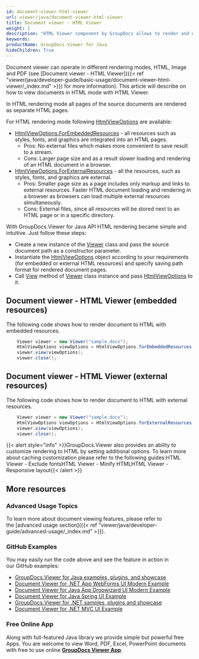 ```yaml
---
id: document-viewer-html-viewer
url: viewer/java/document-viewer-html-viewer
title: Document viewer - HTML Viewer
weight: 1
description: "HTML Viewer component by GroupDocs allows to render and display documents of PDF, Word, Excel, PowerPoint and many other file formats within Java applications."
keywords: 
productName: GroupDocs.Viewer for Java
hideChildren: True
---
```

Document viewer can operate in different rendering modes, HTML, Image and PDF (see [Document viewer - HTML Viewer]({{< ref "viewer/java/developer-guide/basic-usage/document-viewer-html-viewer/_index.md" >}}) for more information). This article will describe on how to view documents in HTML mode with HTML Viewer.

In HTML rendering mode all pages of the source documents are rendered as separate HTML pages. 

For HTML rendering mode following [HtmlViewOptions](https://apireference.groupdocs.com/java/viewer/groupdocs.viewer.options/htmlviewoptions) are available:
*   [HtmlViewOptions.ForEmbeddedResources](https://apireference.groupdocs.com/java/viewer/groupdocs.viewer.options/htmlviewoptions/methods/forembeddedresources) - all resources such as styles, fonts, and graphics are integrated into an HTML pages.    
    *   Pros: No external files which makes more convenient to save result to a stream.        
    *   Cons: Larger page size and as a result slower loading and rendering of an HTML document in a browser.        
*   [HtmlViewOptions.ForExternalResources](https://apireference.groupdocs.com/java/viewer/groupdocs.viewer.options/htmlviewoptions/methods/forexternalresources) - all the resources, such as styles, fonts, and graphics are external.    
    *   Pros: Smaller page size as a page includes only markup and links to external resources. Faster HTML document loading and rendering in a browser as browsers can load multiple external resources simultaneously.        
    *   Cons: External files, since all resources will be stored next to an HTML page or in a specific directory.  

With GroupDocs.Viewer for Java API HTML rendering became simple and intuitive. Just follow these steps:
*   Create a new instance of the [Viewer](https://apireference.groupdocs.com/java/viewer/groupdocs.viewer/viewer) class and pass the source document path as a constructor parameter.    
*   Instantiate the [HtmlViewOptions](https://apireference.groupdocs.com/java/viewer/groupdocs.viewer.options/htmlviewoptions) object according to your requirements (for embedded or external HTML resources) and specify saving path format for rendered document pages.    
*   Call [View](https://apireference.groupdocs.com/java/viewer/groupdocs.viewer/viewer/methods/view) method of [Viewer](https://apireference.groupdocs.com/java/viewer/groupdocs.viewer/viewer) class instance and pass [HtmlViewOptions](https://apireference.groupdocs.com/java/viewer/groupdocs.viewer.options/htmlviewoptions) to it.
    

## Document viewer - HTML Viewer (embedded resources)

The following code shows how to render document to HTML with embedded resources.  

```java
    Viewer viewer = new Viewer("sample.docx");
    HtmlViewOptions viewOptions = HtmlViewOptions.forEmbeddedResources();
    viewer.view(viewOptions);
    viewer.close();
```


## Document viewer - HTML Viewer (external resources)

The following code shows how to render document to HTML with external resources.  

```java
    Viewer viewer = new Viewer("sample.docx");
    HtmlViewOptions viewOptions = HtmlViewOptions.forExternalResources();
    viewer.view(viewOptions);
    viewer.close();
```

{{< alert style="info" >}}GroupDocs.Viewer also provides an ability to customize rendering to HTML by setting additional options. To learn more about caching customization please refer to the following guides:HTML Viewer - Exclude fontsHTML Viewer - Minify HTMLHTML Viewer - Responsive layout{{< /alert >}}

## More resources
### Advanced Usage Topics
To learn more about document viewing features, please refer to the [advanced usage section]({{< ref "viewer/java/developer-guide/advanced-usage/_index.md" >}}).

### GitHub Examples
You may easily run the code above and see the feature in action in our GitHub examples:
*   [GroupDocs.Viewer for Java examples, plugins, and showcase](https://github.com/groupdocs-viewer/GroupDocs.Viewer-for-Java)
*   [Document Viewer for .NET App WebForms UI Modern Example](https://github.com/groupdocs-viewer/GroupDocs.Viewer-for-Java-WebForms)    
*   [Document Viewer for Java App Dropwizard UI Modern Example](https://github.com/groupdocs-viewer/GroupDocs.Viewer-for-Java-Dropwizard)    
*   [Document Viewer for Java Spring UI Example](https://github.com/groupdocs-viewer/GroupDocs.Viewer-for-Java-Spring)
*   [GroupDocs.Viewer for .NET samples, plugins and showcase](https://github.com/groupdocs-viewer/GroupDocs.Viewer-for-.NET)
*   [Document Viewer for .NET MVC UI Example](https://github.com/groupdocs-viewer/GroupDocs.Viewer-for-Java-MVC)     

### Free Online App
Along with full-featured Java library we provide simple but powerful free Apps.
You are welcome to view Word, PDF, Excel, PowerPoint documents with free to use online **[GroupDocs Viewer App](https://products.groupdocs.app/viewer)**.